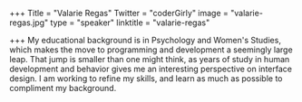 +++
Title = "Valarie Regas"
Twitter = "coderGirly"
image = "valarie-regas.jpg"
type = "speaker"
linktitle = "valarie-regas"

+++
My educational background is in Psychology and Women's Studies, which makes the move to programming and development a seemingly large leap. That jump is smaller than one might think, as years of study in human development and behavior gives me an interesting perspective on interface design. I am working to refine my skills, and learn as much as possible to compliment my background.
